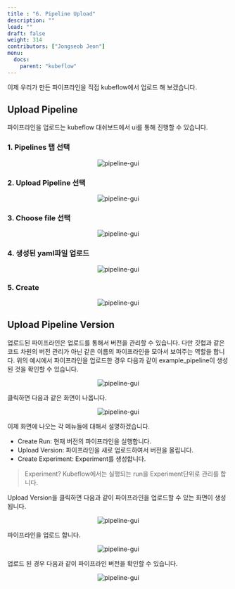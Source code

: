 ```yaml
---
title : "6. Pipeline Upload"
description: ""
lead: ""
draft: false
weight: 314
contributors: ["Jongseob Jeon"]
menu:
  docs:
    parent: "kubeflow"
---
```


이제 우리가 만든 파이프라인을 직접 kubeflow에서 업로드 해 보겠습니다.

## Upload Pipeline

파이프라인을 업로드는 kubeflow 대쉬보드에서 ui를 통해 진행할 수 있습니다.

### 1. Pipelines 탭 선택

<p align="center">
  <img src="/images/docs/kubeflow/pipeline-gui-0.png" title="pipeline-gui"/>
</p>

### 2. Upload Pipeline 선택

<p align="center">
  <img src="/images/docs/kubeflow/pipeline-gui-1.png" title="pipeline-gui"/>
</p>

### 3. Choose file 선택

<p align="center">
  <img src="/images/docs/kubeflow/pipeline-gui-2.png" title="pipeline-gui"/>
</p>

### 4. 생성된 yaml파일 업로드

<p align="center">
  <img src="/images/docs/kubeflow/pipeline-gui-3.png" title="pipeline-gui"/>
</p>

### 5. Create

<p align="center">
  <img src="/images/docs/kubeflow/pipeline-gui-4.png" title="pipeline-gui"/>
</p>

## Upload Pipeline Version

업로드된 파이프라인은 업로드를 통해서 버전을 관리할 수 있습니다. 다만 깃헙과 같은 코드 차원의 버전 관리가 아닌 같은 이름의 파이프라인을 모아서 보여주는 역할을 합니다.
위의 예시에서 파이프라인을 업로드한 경우 다음과 같이 example_pipeline이 생성된 것을 확인할 수 있습니다.

<p align="center">
  <img src="/images/docs/kubeflow/pipeline-gui-5.png" title="pipeline-gui"/>
</p>

클릭하면 다음과 같은 화면이 나옵니다.

<p align="center">
  <img src="/images/docs/kubeflow/pipeline-gui-4.png" title="pipeline-gui"/>
</p>

이제 화면에 나오는 각 메뉴들에 대해서 설명하겠습니다.

- Create Run: 현재 버전의 파이프라인을 실행합니다.
- Upload Version: 파이프라인을 새로 업로드하여서 버전을 올립니다.
- Create Experiment: Experiment를 생성합니다.

> Experiment?
> Kubeflow에서는 실행되는 run을 Experiment단위로 관리를 합니다.

Upload Version을 클릭하면 다음과 같이 파이프라인을 업로드할 수 있는 화면이 생성됩니다.

<p align="center">
  <img src="/images/docs/kubeflow/pipeline-gui-6.png" title="pipeline-gui"/>
</p>

파이프라인을 업로드 합니다.

<p align="center">
  <img src="/images/docs/kubeflow/pipeline-gui-7.png" title="pipeline-gui"/>
</p>

업로드 된 경우 다음과 같이 파이프라인 버전을 확인할 수 있습니다.

<p align="center">
  <img src="/images/docs/kubeflow/pipeline-gui-8.png" title="pipeline-gui"/>
</p>
